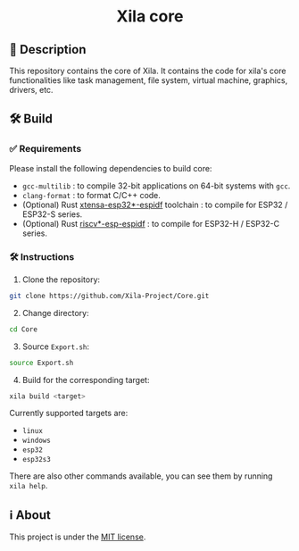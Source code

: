 <h1 align="center">Xila core</h1>

## 📝 Description

This repository contains the core of Xila. It contains the code for xila's core functionalities like task management, file system, virtual machine, graphics, drivers, etc.

## 🛠️ Build

### ✅ Requirements

Please install the following dependencies to build core:

- `gcc-multilib` : to compile 32-bit applications on 64-bit systems with `gcc`.
- `clang-format` : to format C/C++ code.
- (Optional) Rust [xtensa-esp32*-espidf](https://docs.esp-rs.org/book/installation/riscv-and-xtensa.html) toolchain : to compile for ESP32 / ESP32-S series.
- (Optional) Rust [riscv*-esp-espidf](https://docs.esp-rs.org/book/installation/riscv.html) : to compile for ESP32-H / ESP32-C series.

### 🛠️ Instructions

1. Clone the repository:

```bash
git clone https://github.com/Xila-Project/Core.git
```

2. Change directory:

```bash
cd Core
```

3. Source `Export.sh`:

```bash
source Export.sh
```

4. Build for the corresponding target:

```bash
xila build <target>
```

Currently supported targets are:
- `linux`
- `windows`
- `esp32`
- `esp32s3`

There are also other commands available, you can see them by running `xila help`.

## ℹ️ About

This project is under the [MIT license](License.md).